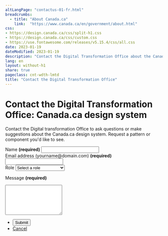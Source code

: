 ```yaml
---
altLangPage: "contactus-01-fr.html"
breadcrumbs:
  - title: "About Canada.ca"
    link:  "https://www.canada.ca/en/government/about.html"
css:
- https://design.canada.ca/css/split-h1.css
- https://design.canada.ca/css/custom.css
- https://use.fontawesome.com/releases/v5.15.4/css/all.css
date: 2023-01-19
dateModified: 2023-01-19
description: "Contact the Digital Transformation Office about the Canada.ca design system."
lang: en
layout: without-h1
share: true
pageclass: cnt-wdth-lmtd
title: "Contact the Digital Transformation Office"
---
```

<h1 property="name" id="wb-cont" dir="ltr">
    <span class="stacked"><span>Contact the Digital Transformation Office</span>: <span>Canada.ca design system</span></span>
</h1>
<p>Contact the Digital transformation Office to ask questions or make suggestions about the Canada.ca design system. Request a pattern or component you'd like to see.</p>
<div class="wb-frmvld mrgn-tp-lg">
    <div class="row">
        <div class="col-md-8">
            <form action="#" method="get" id="contact-dto">
                <div class="form-group">
                    <label for="name1" class="required"><span class="field-name">Name</span> <strong class="required" aria-hidden="true">(required)</strong></label>
                    <input class="form-control full-width" id="name1" name="name1" type="text" autocomplete="given-name" required="required" data-rule-minlength="2" />
                </div>
                <div class="form-group">
                    <label for="email1" class="required"><span class="field-name">Email address</span> (yourname@domain.com) <strong class="required" aria-hidden="true">(required)</strong></label>
                    <input class="form-control full-width" id="email1" name="email1" type="email" autocomplete="email" />
                </div>
		    <div class="form-group">
			    <label for="role"><span class="field-name">Role</span></label>
			    <select class="form-control" id="role" name="role"role>
				<option label="Select a role"></option>
				<option value="1">Comunications advisor</option>
				<option value="6">Designer</option>
				<option value="2">Developer</option>				
				<option value="3">Interaction designer</option>
				<option value="4">Project manager</option>				
				<option value="5">Web writer</option>
			</select>
		    </div>
	<div class="form-group">
     <p for="message" class="required"><span class="field-name">Message</span> <strong class="required" aria-hidden="true">(required)</strong></p>
<div><textarea class="form-control full-width" rows="6" id="message" name="message" type="text" data-rule-rangeWords="[2,300]" /></textarea></div>
</div>
<ul class="list-unstyled list-inline mrgn-tp-lg">
                    <li><button type="button" class="btn btn-primary">Submit</button></li>
                    <li><a href="#" class="btn btn-default">Cancel</a></li>
                </ul>
            </form>
        </div>
    </div>
</div>
